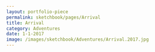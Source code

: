 ```yaml
---
layout: portfolio-piece
permalink: sketchbook/pages/Arrival
title: Arrival
category: Adventures
date: 1-1-2017
image: /images/sketchbook/Adventures/Arrival.2017.jpg
---
```

